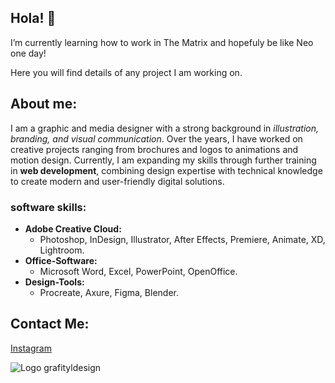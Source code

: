 ## Hola! 👋
I’m currently learning how to work in The Matrix and hopefuly be like Neo one day!

Here you will find details of any project I am working on.

## About me:

I am a graphic and media designer with a strong background in *illustration, branding, and visual communication*. Over the years, I have worked on creative projects ranging from brochures and logos to animations and motion design. Currently, I am expanding my skills through further training in **web development**, combining design expertise with technical knowledge to create modern and user-friendly digital solutions.

### software skills:

- **Adobe Creative Cloud:**
    * Photoshop, InDesign, Illustrator, After Effects, Premiere, Animate, XD, Lightroom.
- **Office-Software:**
    * Microsoft Word, Excel, PowerPoint, OpenOffice.
- **Design-Tools:**
    * Procreate, Axure, Figma, Blender.

## Contact Me:

[Instagram](https://www.instagram.com/grafityldesign/)

![Logo grafityldesign](https://scontent-fra3-1.cdninstagram.com/v/t51.2885-19/924046_916927518387205_210825986_a.jpg?efg=eyJ2ZW5jb2RlX3RhZyI6InByb2ZpbGVfcGljLmRqYW5nby43NTAuYzIifQ&_nc_ht=scontent-fra3-1.cdninstagram.com&_nc_cat=101&_nc_oc=Q6cZ2QHwiCGkCLsxHxfp3tXmbebuItxTZzuJfXpW2py6BNAF3F_MqsHPxdtThqAfVvZxutg&_nc_ohc=QO6TD6nA_3gQ7kNvwH8GvWo&_nc_gid=sldQu41KM0SwYGniNWOK-A&edm=AE-LrgUBAAAA&ccb=7-5&oh=00_AfaFvN-Qmd0a8tuP_xIyO0wN4Ijh4mjh-qxIdk6WXt4dyQ&oe=68D1AC08&_nc_sid=8353fa "Logo grafityldesign")



<!--
**Rafael-Lugo/Rafael-Lugo** is a ✨ _special_ ✨ repository because its `README.md` (this file) appears on your GitHub profile.

Here are some ideas to get you started:

- 🔭 I’m currently working on ...
- 🌱 I’m currently learning ...
- 👯 I’m looking to collaborate on ...
- 🤔 I’m looking for help with ...
- 💬 Ask me about ...
- 📫 How to reach me: ...
- 😄 Pronouns: ...
- ⚡ Fun fact: ...
-->

